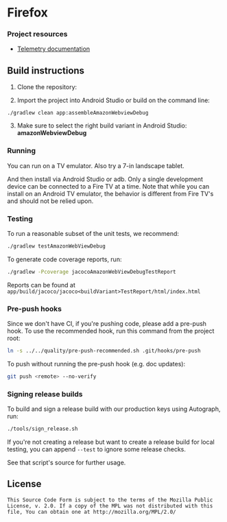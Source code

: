 # Firefox

### Project resources
* [Telemetry documentation](docs/telemetry.md)

## Build instructions
1. Clone the repository:

2. Import the project into Android Studio or build on the command line:

  ```shell
  ./gradlew clean app:assembleAmazonWebviewDebug
  ```
3. Make sure to select the right build variant in Android Studio: **amazonWebviewDebug**

### Running
You can run on a TV emulator. Also try a 7-in landscape tablet.

And then install via Android Studio or adb. Only a single development device
can be connected to a Fire TV at a time. Note that while you can install on an
Android TV emulator, the behavior is different from Fire TV's and should not be
relied upon.

### Testing
To run a reasonable subset of the unit tests, we recommend:
```sh
./gradlew testAmazonWebViewDebug
```
To generate code coverage reports, run:
```sh
./gradlew -Pcoverage jacocoAmazonWebViewDebugTestReport
```
Reports can be found at
`app/build/jacoco/jacoco<buildVariant>TestReport/html/index.html`

### Pre-push hooks
Since we don't have CI, if you're pushing code, please add a pre-push hook. To use the
recommended hook, run this command from the project root:
```sh
ln -s ../../quality/pre-push-recommended.sh .git/hooks/pre-push
```

To push without running the pre-push hook (e.g. doc updates):
```sh
git push <remote> --no-verify
```

### Signing release builds
To build and sign a release build with our production keys using Autograph, run:
```sh
./tools/sign_release.sh
```

If you're not creating a release but want to create a release build for
local testing, you can append `--test` to ignore some release checks.

See that script's source for further usage.

## License

    This Source Code Form is subject to the terms of the Mozilla Public
    License, v. 2.0. If a copy of the MPL was not distributed with this
    file, You can obtain one at http://mozilla.org/MPL/2.0/
